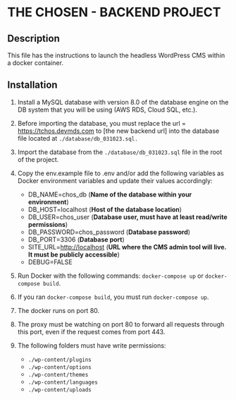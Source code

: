 # **THE CHOSEN - BACKEND PROJECT**

## **Description**

This file has the instructions to launch the headless WordPress CMS within a docker container.

## **Installation**

1. Install a MySQL database with version 8.0 of the database engine on the DB system that you will be using (AWS RDS, Cloud SQL, etc.).

2. Before importing the database, you must replace the url = <https://tchos.devmds.com> to [the new backend url] into the database file located at `./database/db_031023.sql.`

3. Import the database from the `./database/db_031023.sql` file in the root of the project.

4. Copy the env.example file to .env and/or add the following variables as Docker environment variables and update their values accordingly:

   - DB_NAME=chos_db (**Name of the database within your environment**)
   - DB_HOST=localhost (**Host of the database location**)
   - DB_USER=chos_user (**Database user, must have at least read/write permissions**)
   - DB_PASSWORD=chos_password (**Database password**)
   - DB_PORT=3306 (**Database port**)
   - SITE_URL=<http://localhost> (**URL where the CMS admin tool will live. It must be publicly accessible**)
   - DEBUG=FALSE

5. Run Docker with the following commands:
   `docker-compose up` or `docker-compose build`.

6. If you ran `docker-compose build`, you must run `docker-compose up`.

7. The docker runs on port 80.

8. The proxy must be watching on port 80 to forward all requests through this port, even if the request comes from port 443.

9. The following folders must have write permissions:

   - `./wp-content/plugins`
   - `./wp-content/options`
   - `./wp-content/themes`
   - `./wp-content/languages`
   - `./wp-content/uploads`
